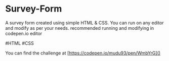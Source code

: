 # Survey-Form
A survey form  created using simple HTML & CSS.
You can run on any editor and modify as per your needs. recommended running and modifying in codepen.io editor

#HTML #CSS

You can find the challenge at [https://codepen.io/mudu93/pen/WmbYrG]()
